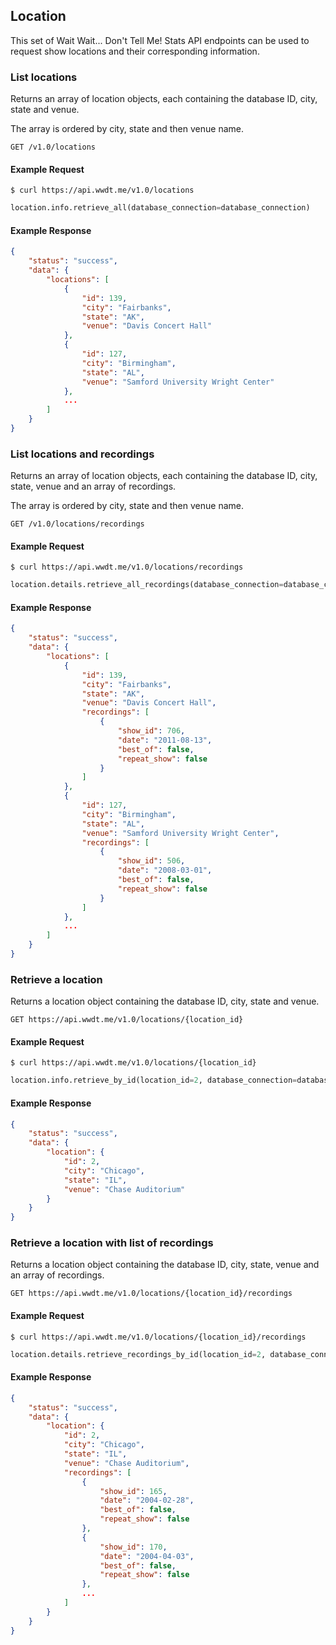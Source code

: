 ## Location

This set of Wait Wait... Don't Tell Me! Stats API endpoints can be used to request show locations and their corresponding information.

### List locations

Returns an array of location objects, each containing the database ID, city,
state and venue.

The array is ordered by city, state and then venue name.

```endpoint
GET /v1.0/locations
```

#### Example Request

```curl
$ curl https://api.wwdt.me/v1.0/locations
```

```python
location.info.retrieve_all(database_connection=database_connection)
```

#### Example Response

```json
{
    "status": "success",
    "data": {
        "locations": [
            {
                "id": 139,
                "city": "Fairbanks",
                "state": "AK",
                "venue": "Davis Concert Hall"
            },
            {
                "id": 127,
                "city": "Birmingham",
                "state": "AL",
                "venue": "Samford University Wright Center"
            },
            ...
        ]
    }
}
```

### List locations and recordings

Returns an array of location objects, each containing the database ID, city,
state, venue and an array of recordings.

The array is ordered by city, state and then venue name.

```endpoint
GET /v1.0/locations/recordings
```

#### Example Request

```curl
$ curl https://api.wwdt.me/v1.0/locations/recordings
```

```python
location.details.retrieve_all_recordings(database_connection=database_connection)
```

#### Example Response

```json
{
    "status": "success",
    "data": {
        "locations": [
            {
                "id": 139,
                "city": "Fairbanks",
                "state": "AK",
                "venue": "Davis Concert Hall",
                "recordings": [
                    {
                        "show_id": 706,
                        "date": "2011-08-13",
                        "best_of": false,
                        "repeat_show": false
                    }
                ]
            },
            {
                "id": 127,
                "city": "Birmingham",
                "state": "AL",
                "venue": "Samford University Wright Center",
                "recordings": [
                    {
                        "show_id": 506,
                        "date": "2008-03-01",
                        "best_of": false,
                        "repeat_show": false
                    }
                ]
            },
            ...
        ]
    }
}
```

### Retrieve a location

Returns a location object containing the database ID, city, state and venue.

```endpoint
GET https://api.wwdt.me/v1.0/locations/{location_id}
```

#### Example Request

```curl
$ curl https://api.wwdt.me/v1.0/locations/{location_id}
```

```python
location.info.retrieve_by_id(location_id=2, database_connection=database_connection)
```

#### Example Response

```json
{
    "status": "success",
    "data": {
        "location": {
            "id": 2,
            "city": "Chicago",
            "state": "IL",
            "venue": "Chase Auditorium"
        }
    }
}
```

### Retrieve a location with list of recordings

Returns a location object containing the database ID, city, state, venue and
an array of recordings.

```endpoint
GET https://api.wwdt.me/v1.0/locations/{location_id}/recordings
```

#### Example Request

```curl
$ curl https://api.wwdt.me/v1.0/locations/{location_id}/recordings
```

```python
location.details.retrieve_recordings_by_id(location_id=2, database_connection=database_connection)
```

#### Example Response

```json
{
    "status": "success",
    "data": {
        "location": {
            "id": 2,
            "city": "Chicago",
            "state": "IL",
            "venue": "Chase Auditorium",
            "recordings": [
                {
                    "show_id": 165,
                    "date": "2004-02-28",
                    "best_of": false,
                    "repeat_show": false
                },
                {
                    "show_id": 170,
                    "date": "2004-04-03",
                    "best_of": false,
                    "repeat_show": false
                },
                ...
            ]
        }
    }
}
```
